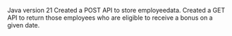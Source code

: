 Java version 21
 Created a POST API to store employeedata.
 Created a GET API to return those employees who are eligible to receive a bonus on a given date. 
